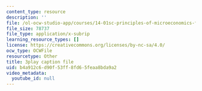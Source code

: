 ```yaml
---
content_type: resource
description: ''
file: /ol-ocw-studio-app/courses/14-01sc-principles-of-microeconomics-fall-2011/b4a912c6d90f53ff8fd65feaa8bda9a2_kEJf57FF0Vs.vtt
file_size: 78737
file_type: application/x-subrip
learning_resource_types: []
license: https://creativecommons.org/licenses/by-nc-sa/4.0/
ocw_type: OCWFile
resourcetype: Other
title: 3play caption file
uid: b4a912c6-d90f-53ff-8fd6-5feaa8bda9a2
video_metadata:
  youtube_id: null
---
```


